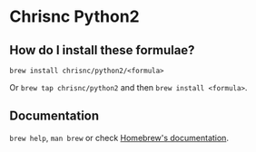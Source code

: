# Chrisnc Python2

## How do I install these formulae?

`brew install chrisnc/python2/<formula>`

Or `brew tap chrisnc/python2` and then `brew install <formula>`.

## Documentation

`brew help`, `man brew` or check [Homebrew's documentation](https://docs.brew.sh).
